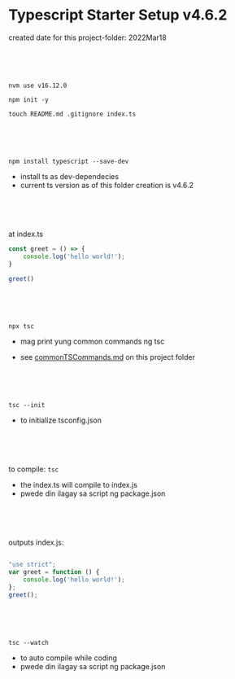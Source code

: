 

# Typescript Starter Setup v4.6.2

created date for this project-folder: 2022Mar18


<br>
<br>
<br>


```
nvm use v16.12.0

npm init -y

touch README.md .gitignore index.ts

```


<br>
<br>
<br>


```npm install typescript --save-dev```
- install ts as dev-dependecies
- current ts version as of this folder creation is v4.6.2


<br>
<br>
<br>


at index.ts
```typescript
const greet = () => {
    console.log('hello world!');
}

greet()
```


<br>
<br>
<br>


```npx tsc```
- mag print yung common commands ng tsc

- see [commonTSCommands.md](./commonTSCcommands.md) on this project folder


<br>
<br>
<br>


```tsc --init```
- to initialize tsconfig.json


<br>
<br>
<br>


to compile: ```tsc```
- the index.ts will compile to index.js
- pwede din ilagay sa script ng package.json

<br>
<br>
<br>


outputs index.js:

```javascript

"use strict";
var greet = function () {
    console.log('hello world!');
};
greet();

```


<br>
<br>
<br>


```tsc --watch```
- to auto compile while coding
- pwede din ilagay sa script ng package.json


<br>
<br>
<br>


